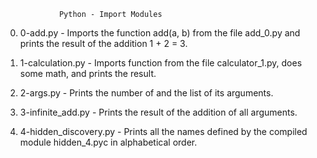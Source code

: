 				Python - Import Modules
0. 0-add.py - Imports the function add(a, b) from the file add_0.py and prints the result of the addition 1 + 2 = 3.

1. 1-calculation.py - Imports function from the file calculator_1.py, does some math, and prints the result.

2. 2-args.py - Prints the number of and the list of its arguments.

3. 3-infinite_add.py - Prints the result of the addition of all arguments.

4. 4-hidden_discovery.py - Prints all the names defined by the compiled module hidden_4.pyc in alphabetical order.
